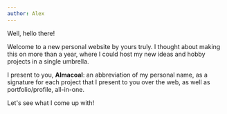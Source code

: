 ```yaml
---
author: Alex
---
```

Well, hello there!

Welcome to a new personal website by yours truly.
I thought about making this on more than a year, where I could host my new ideas and hobby projects in a single umbrella.

I present to you, **Almacoal**: an abbreviation of my personal name, as a signature for each project that I present to you over the web, as well as portfolio/profile, all-in-one.

Let's see what I come up with!